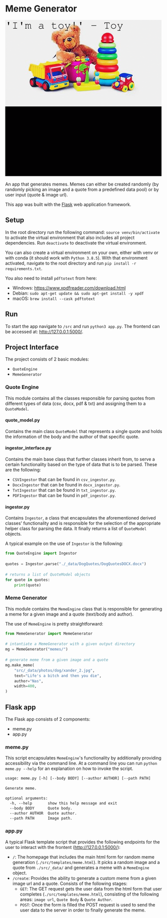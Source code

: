 # Meme Generator

![](memes.gif)

An app that generates memes. Memes can either be created randomly (by randomly picking an image and a quote from a predefined data pool) or by user input (quote & image url).

This app was built with the [Flask](https://palletsprojects.com/p/flask/)
web application framework.

## Setup

In the root directory run the following command: `source venv/bin/activate` to activate the virtual environment that also includes all project dependencies. Run `deactivate` to deactivate the virtual environment.

You can also create a virtual environment on your own, either with venv or with conda (it should work with `Python 3.8.5`). With that environment activated, navigate to the root directory and run `pip install -r requirements.txt`.

You also need to install `pdftotext` from here:

- Windows: https://www.xpdfreader.com/download.html
- Debian: `sudo apt-get update && sudo apt-get install -y xpdf`
- macOS: `brew install --cask pdftotext`

## Run

To start the app navigate to `/src` and run `python3 app.py`. The frontend can be accessed at: http://127.0.0.1:5000/.

## Project Interface

The project consists of 2 basic modules:

- `QuoteEngine`
- `MemeGenerator`

### Quote Engine

This module contains all the classes responsible for parsing quotes from different types of data (csv, docx, pdf & txt) and assigning them to a `QuoteModel`.

#### quote_model.py

Contains the main class `QuoteModel` that represents a single quote and holds the information of the body and the author of that specific quote.

#### ingestor_interface.py

Contains the main base class that further classes inherit from, to serve a certain functionality based on the type of data that is to be parsed. These are the following:

- `CSVIngestor` that can be found in `csv_ingestor.py`.
- `DocxIngestor` that can be found in `docx_ingestor.py`.
- `TxtIngestor` that can be found in `txt_ingestor.py`.
- `PDFIngestor` that can be found in `pdf_ingestor.py`.

#### ingestor.py

Contains `Ingestor`, a class that encapsulates the aforementioned derived classes' functionality and is responsible for the selection of the appropriate helper class for parsing the data. It finally returns a list of `QuoteModel` objects.

A typical example on the use of `Ingestor` is the following:

```python
from QuoteEngine import Ingestor

quotes = Ingestor.parse("./_data/DogQuotes/DogQuotesDOCX.docx")

# returns a list of QuoteModel objects
for quote in quotes:
    print(quote)
```

### Meme Generator

This module contains the `MemeEngine` class that is responsible for generating a meme for a given image and a quote (text/body and author).

The use of `MemeEngine` is pretty straightforward:

```python
from MemeGenerator import MemeGenerator

# intantiate a MemeGenerator with a given output directory
mg = MemeGenerator("memes/")

# generate meme from a given image and a quote
mg.make_meme(
    "src/_data/photos/dog/xander_2.jpg",
    text="Life's a bitch and then you die",
    author="Nas",
    width=400,
)
```

## Flask app

The Flask app consists of 2 components:

- meme.py
- app.py

### meme.py

This script encapsulates `MemeEngine`'s functionality by additionally providing accessibility via the command line. At a command line you can run `python meme.py --help` for an explanation on how to invoke the script.

```console
usage: meme.py [-h] [--body BODY] [--author AUTHOR] [--path PATH]

Generate meme.

optional arguments:
  -h, --help       show this help message and exit
  --body BODY      Quote body.
  --author AUTHOR  Quote author.
  --path PATH      Image path.

```

### app.py

A typical Flask template script that provides the following endpoints for the user to interact with the frontent (http://127.0.0.1:5000/):

- `/`: The homepage that includes the main html form for random meme generation (`./src/templates/meme.html`). It picks a random image and a quote from `./src/_data/` and generates a meme with a `MemeEngine` object.
- `/create`: Provides the ability to generate a custom meme from a given image url and a quote. Consists of the following stages:
  - `GET`: The GET request gets the user data from the html form that user completes (`./src/templates/meme.html`), consisting of the following areas: `image url`, `Quote Body` & `Quote Author`.
  - `POST`: Once the form is filled the POST request is used to send the user data to the server in order to finally generate the meme.
